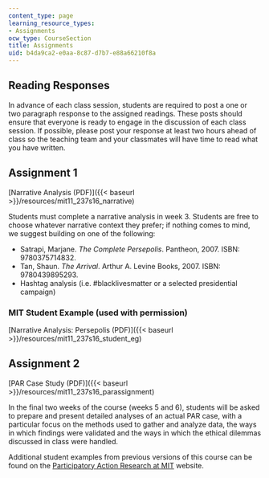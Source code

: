 ```yaml
---
content_type: page
learning_resource_types:
- Assignments
ocw_type: CourseSection
title: Assignments
uid: b4da9ca2-e0aa-8c87-d7b7-e88a66210f8a
---
```


Reading Responses
-----------------

In advance of each class session, students are required to post a one or two paragraph response to the assigned readings. These posts should ensure that everyone is ready to engage in the discussion of each class session. If possible, please post your response at least two hours ahead of class so the teaching team and your classmates will have time to read what you have written.

Assignment 1
------------

[Narrative Analysis (PDF)]({{< baseurl >}}/resources/mit11_237s16_narrative)

Students must complete a narrative analysis in week 3. Students are free to choose whatever narrative context they prefer; if nothing comes to mind, we suggest building on one of the following:

*   Satrapi, Marjane. _The Complete Persepolis_. Pantheon, 2007. ISBN: 9780375714832.
*   Tan, Shaun. _The Arrival_. Arthur A. Levine Books, 2007. ISBN: 9780439895293.
*   Hashtag analysis (i.e. #blacklivesmatter or a selected presidential campaign)

### MIT Student Example (used with permission)

[Narrative Analysis: Persepolis (PDF)]({{< baseurl >}}/resources/mit11_237s16_student_eg)

Assignment 2
------------

[PAR Case Study (PDF)]({{< baseurl >}}/resources/mit11_237s16_parassignment)

In the final two weeks of the course (weeks 5 and 6), students will be asked to prepare and present detailed analyses of an actual PAR case, with a particular focus on the methods used to gather and analyze data, the ways in which findings were validated and the ways in which the ethical dilemmas discussed in class were handled.

Additional student examples from previous versions of this course can be found on the [Participatory Action Research at MIT](https://actionresearch.mit.edu/par-workbook) website.